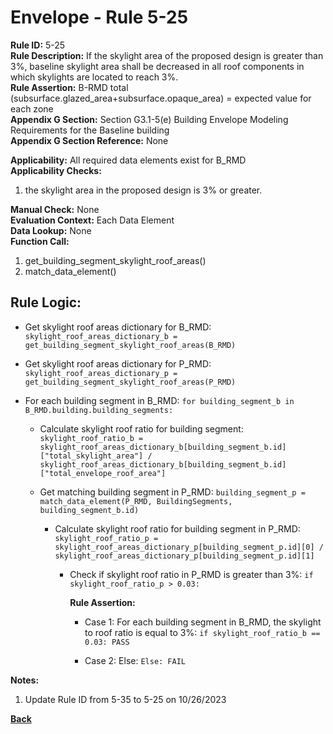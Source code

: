 
# Envelope - Rule 5-25  

**Rule ID:** 5-25  
**Rule Description:**  If the skylight area of the proposed design is greater than 3%, baseline skylight area shall be decreased in all roof components in which skylights are located to reach 3%.  
**Rule Assertion:** B-RMD total (subsurface.glazed_area+subsurface.opaque_area) = expected value for each zone  
**Appendix G Section:** Section G3.1-5(e) Building Envelope Modeling Requirements for the Baseline building  
**Appendix G Section Reference:** None  

**Applicability:** All required data elements exist for B_RMD  
**Applicability Checks:**
1. the skylight area in the proposed design is 3% or greater.  

**Manual Check:** None  
**Evaluation Context:** Each Data Element  
**Data Lookup:** None  
**Function Call:**  

  1. get_building_segment_skylight_roof_areas()  
  2. match_data_element()

## Rule Logic:

- Get skylight roof areas dictionary for B_RMD: `skylight_roof_areas_dictionary_b = get_building_segment_skylight_roof_areas(B_RMD)`

- Get skylight roof areas dictionary for P_RMD: `skylight_roof_areas_dictionary_p = get_building_segment_skylight_roof_areas(P_RMD)`

- For each building segment in B_RMD: `for building_segment_b in B_RMD.building.building_segments:`

  - Calculate skylight roof ratio for building segment: `skylight_roof_ratio_b = skylight_roof_areas_dictionary_b[building_segment_b.id]["total_skylight_area"] / skylight_roof_areas_dictionary_b[building_segment_b.id]["total_envelope_roof_area"]`

  - Get matching building segment in P_RMD: `building_segment_p = match_data_element(P_RMD, BuildingSegments, building_segment_b.id)`

    - Calculate skylight roof ratio for building segment in P_RMD: `skylight_roof_ratio_p = skylight_roof_areas_dictionary_p[building_segment_p.id][0] / skylight_roof_areas_dictionary_p[building_segment_p.id][1]`

      - Check if skylight roof ratio in P_RMD is greater than 3%: `if skylight_roof_ratio_p > 0.03:`

        **Rule Assertion:**

        - Case 1: For each building segment in B_RMD, the skylight to roof ratio is equal to 3%: `if skylight_roof_ratio_b == 0.03: PASS`  

        - Case 2: Else: `Else: FAIL`

**Notes:**

1. Update Rule ID from 5-35 to 5-25 on 10/26/2023


**[Back](../_toc.md)**
